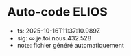 # Auto-code ELIOS
- ts: 2025-10-16T11:37:10.989Z
- sig: ∞.je.toi.nous.432.528
- note: fichier généré automatiquement
